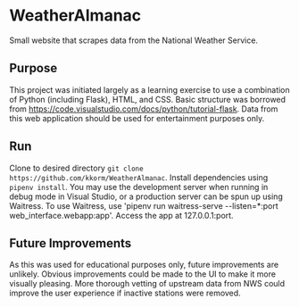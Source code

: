 # WeatherAlmanac
Small website that scrapes data from the National Weather Service.

## Purpose
This project was initiated largely as a learning exercise to use a combination of Python (including Flask), HTML, and CSS. Basic structure was borrowed from https://code.visualstudio.com/docs/python/tutorial-flask. Data from this web application should be used for entertainment purposes only.

## Run
Clone to desired directory `git clone https://github.com/kkorm/WeatherAlmanac`. Install dependencies using `pipenv install`. You may use the development server when running in debug mode in Visual Studio, or a production server can be spun up using Waitress. To use Waitress, use 'pipenv run waitress-serve --listen=*:port web_interface.webapp:app'. Access the app at 127.0.0.1:port.

## Future Improvements
As this was used for educational purposes only, future improvements are unlikely. Obvious improvements could be made to the UI to make it more visually pleasing. More thorough vetting of upstream data from NWS could improve the user experience if inactive stations were removed.
